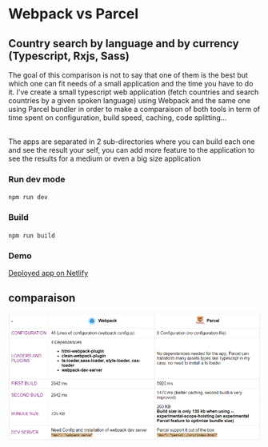 # Webpack vs Parcel

## Country search by language and by currency (Typescript, Rxjs, Sass)

The goal of this comparison is not to say that one of them is the best
but which one can fit needs of a small application and the time you have
to do it. I've create a small typescript web application (fetch
countries and search countries by a given spoken language) using Webpack
and the same one using Parcel bundler in order to make a comparaison of
both tools in term of time spent on configuration, build speed, caching,
code splitting...

\
 The apps are separated in 2 sub-directories where you can build each
one and see the result your self, you can add more feature to the
application to see the results for a medium or even a big size
application

### Run dev mode

`npm run dev`

### Build

`npm run build`

### Demo

[Deployed app on Netlify](https://5fa84cdd7efccd00072cede0--fervent-poitras-c36eb8.netlify.app/)


## comparaison
![comparaison-table](https://github.com/fatehMohamed14/Webpack-vs-Parceljs/blob/main/compare-table.png)
